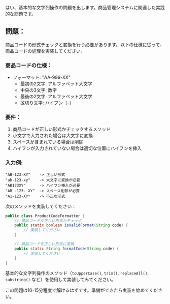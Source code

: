 はい、基本的な文字列操作の問題を出します。商品管理システムに関連した実践的な問題です。

## 問題：
商品コードの形式チェックと変換を行う必要があります。以下の仕様に従って、商品コードの処理を実装してください。

### 商品コードの仕様：
- フォーマット: "AA-999-XX"
    - 最初の2文字: アルファベット大文字
    - 中央の3文字: 数字
    - 最後の2文字: アルファベット大文字
    - 区切り文字: ハイフン（-）

### 要件：
1. 商品コードが正しい形式かチェックするメソッド
2. 小文字で入力された場合は大文字に変換
3. スペースが含まれている場合は削除
4. ハイフンが入力されていない場合は適切な位置にハイフンを挿入

### 入力例:
```
"AB-123-XY"    -> 正しい形式
"ab-123-xy"    -> 大文字に変換が必要
"AB123XY"      -> ハイフン挿入が必要
"AB -123- XY"  -> スペース削除が必要
"A1-123-XY"    -> 不正な形式
```

次のメソッドを実装してください：
```java
public class ProductCodeFormatter {
    // 商品コードが正しい形式かチェック
    public static boolean isValidFormat(String code) {
        // 実装してください
    }

    // 商品コードを正しい形式に変換
    public static String formatCode(String code) {
        // 実装してください
    }
}
```

基本的な文字列操作のメソッド（`toUpperCase()`, `trim()`, `replaceAll()`, `substring()` など）を使用して実装してみてください。

この問題は10-15分程度で解けるはずです。準備ができたら実装を始めてください。